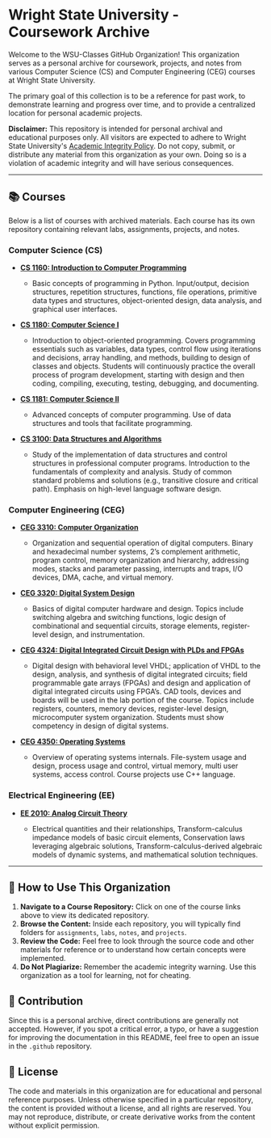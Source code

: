 
# Wright State University - Coursework Archive

Welcome to the WSU-Classes GitHub Organization\! This organization serves as a personal archive for coursework, projects, and notes from various Computer Science (CS) and Computer Engineering (CEG) courses at Wright State University.

The primary goal of this collection is to be a reference for past work, to demonstrate learning and progress over time, and to provide a centralized location for personal academic projects.

**Disclaimer:** This repository is intended for personal archival and educational purposes only. All visitors are expected to adhere to Wright State University's [Academic Integrity Policy](https://www.google.com/search?q=https://www.wright.edu/community-standards-and-student-conduct/academic-integrity). Do not copy, submit, or distribute any material from this organization as your own. Doing so is a violation of academic integrity and will have serious consequences.

-----

## 📚 Courses

Below is a list of courses with archived materials. Each course has its own repository containing relevant labs, assignments, projects, and notes.

### Computer Science (CS)

  * **[CS 1160: Introduction to Computer Programming](https://github.com/WSU-Classes/CS1160)**

      * Basic concepts of programming in Python. Input/output, decision structures, repetition structures, functions, file operations, primitive data types and structures, object-oriented design, data analysis, and graphical user interfaces.

  * **[CS 1180: Computer Science I](https://github.com/WSU-Classes/CS1180)**

      * Introduction to object-oriented programming. Covers programming essentials such as variables, data types, control flow using iterations and decisions, array handling, and methods, building to design of classes and objects. Students will continuously practice the overall process of program development, starting with design and then coding, compiling, executing, testing, debugging, and documenting.

  * **[CS 1181: Computer Science II](https://github.com/WSU-Classes/CS1181)**

      * Advanced concepts of computer programming. Use of data structures and tools that facilitate programming.

  * **[CS 3100: Data Structures and Algorithms](https://github.com/WSU-Classes/CS3100)**

      * Study of the implementation of data structures and control structures in professional computer programs. Introduction to the fundamentals of complexity and analysis. Study of common standard problems and solutions (e.g., transitive closure and critical path). Emphasis on high-level language software design.

### Computer Engineering (CEG)

  * **[CEG 3310: Computer Organization](https://github.com/WSU-Classes/CEG3310)**

      * Organization and sequential operation of digital computers. Binary and hexadecimal number systems, 2’s complement arithmetic, program control, memory organization and hierarchy, addressing modes, stacks and parameter passing, interrupts and traps, I/O devices, DMA, cache, and virtual memory.

  * **[CEG 3320: Digital System Design](https://github.com/WSU-Classes/CEG3320)**

      * Basics of digital computer hardware and design. Topics include switching algebra and switching functions, logic design of combinational and sequential circuits, storage elements, register-level design, and instrumentation.

  * **[CEG 4324: Digital Integrated Circuit Design with PLDs and FPGAs](https://github.com/WSU-Classes/CEG4324)**

      * Digital design with behavioral level VHDL; application of VHDL to the design, analysis, and synthesis of digital integrated circuits; field programmable gate arrays (FPGAs) and design and application of digital integrated circuits using FPGA’s. CAD tools, devices and boards will be used in the lab portion of the course. Topics include registers, counters, memory devices, register-level design, microcomputer system organization. Students must show competency in design of digital systems.

  * **[CEG 4350: Operating Systems](https://github.com/WSU-Classes/CEG4350)**

      * Overview of operating systems internals. File-system usage and design, process usage and control, virtual memory, multi user systems, access control. Course projects use C++ language.
   
### Electrical Engineering (EE)

  * **[EE 2010: Analog Circuit Theory](https://github.com/WSU-Classes/EE2010)**

      * Electrical quantities and their relationships, Transform-calculus impedance models of basic circuit elements, Conservation laws leveraging algebraic solutions, Transform-calculus-derived algebraic models of dynamic systems, and mathematical solution techniques.

-----

## 🧭 How to Use This Organization

1.  **Navigate to a Course Repository:** Click on one of the course links above to view its dedicated repository.
2.  **Browse the Content:** Inside each repository, you will typically find folders for `assignments`, `labs`, `notes`, and `projects`.
3.  **Review the Code:** Feel free to look through the source code and other materials for reference or to understand how certain concepts were implemented.
4.  **Do Not Plagiarize:** Remember the academic integrity warning. Use this organization as a tool for learning, not for cheating.

## 🤝 Contribution

Since this is a personal archive, direct contributions are generally not accepted. However, if you spot a critical error, a typo, or have a suggestion for improving the documentation in this README, feel free to open an issue in the `.github` repository.

## 📜 License

The code and materials in this organization are for educational and personal reference purposes. Unless otherwise specified in a particular repository, the content is provided without a license, and all rights are reserved. You may not reproduce, distribute, or create derivative works from the content without explicit permission.
